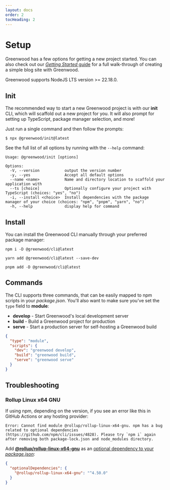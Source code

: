 ```yaml
---
layout: docs
order: 2
tocHeading: 2
---
```


# Setup

Greenwood has a few options for getting a new project started. You can also check out our [_Getting Started_ guide](/guides/getting-started/) for a full walk-through of creating a simple blog site with Greenwood.

Greenwood supports NodeJS LTS version >= 22.18.0.

## Init

The recommended way to start a new Greenwood project is with our **init** CLI, which will scaffold out a new project for you. It will also prompt for setting up TypeScript, package manager selection, and more!

Just run a single command and then follow the prompts:

<!-- prettier-ignore-start -->

<app-ctc-block variant="shell" paste-contents="npx @greenwood/init@latest">

  ```shell
  $ npx @greenwood/init@latest
  ```

</app-ctc-block>

<!-- prettier-ignore-end -->

See the full list of all options by running with the `--help` command:

```shell
Usage: @greenwood/init [options]

Options:
  -V, --version           output the version number
  -y, --yes               Accept all default options
  --name <name>           Name and directory location to scaffold your application with
  --ts [choice]           Optionally configure your project with TypeScript (choices: "yes", "no")
  -i, --install <choice>  Install dependencies with the package manager of your choice (choices: "npm", "pnpm", "yarn", "no")
  -h, --help              display help for command
```

## Install

You can install the Greenwood CLI manually through your preferred package manager:

<!-- prettier-ignore-start -->
<app-ctc-block variant="runners">

  ```shell
  npm i -D @greenwood/cli@latest
  ```

  ```shell
  yarn add @greenwood/cli@latest --save-dev
  ```

  ```shell
  pnpm add -D @greenwood/cli@latest
  ```

</app-ctc-block>

<!-- prettier-ignore-end -->

## Commands

The CLI supports three commands, that can be easily mapped to npm scripts in your _package.json_. You'll also want to make sure you've set the `type` field to **module**:

- **develop** - Start Greenwood's local development server
- **build** - Build a Greenwood project for production
- **serve** - Start a production server for self-hosting a Greenwood build

<!-- prettier-ignore-start -->
<app-ctc-block variant="snippet" heading="package.json">

  ```json
  {
    "type": "module",
    "scripts": {
      "dev": "greenwood develop",
      "build": "greenwood build",
      "serve": "greenwood serve"
    }
  }
  ```

</app-ctc-block>

<!-- prettier-ignore-end -->

## Troubleshooting

### Rollup Linux x64 GNU

<!-- if / when Greenwood bumps up Node 24, we can remove this message -->

If using npm, depending on the version, if you see an error like this in GitHub Actions or any hosting provider:

```shell
Error: Cannot find module @rollup/rollup-linux-x64-gnu. npm has a bug related to optional dependencies (https://github.com/npm/cli/issues/4828). Please try `npm i` again after removing both package-lock.json and node_modules directory.
```

Add [**@rollup/rollup-linux-x64-gnu**](https://www.npmjs.com/package/@rollup/rollup-linux-x64-gnu) as an [optional dependency to your _package.json_](https://stackoverflow.com/questions/79048814/github-action-is-failing-due-to-rollup-rollup-linux-x64-gnu):

<!-- prettier-ignore-start -->
<app-ctc-block variant="snippet" heading="package.json">

  ```json
  {
    "optionalDependencies": {
      "@rollup/rollup-linux-x64-gnu": "^4.50.0"
    }
  }
  ```

</app-ctc-block>

<!-- prettier-ignore-end -->

